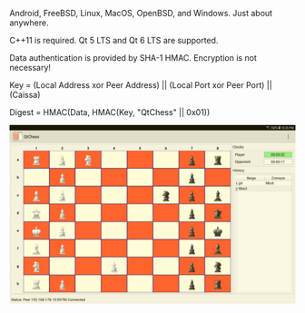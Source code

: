 Android, FreeBSD, Linux, MacOS, OpenBSD, and Windows. Just about anywhere.

C++11 is required. Qt 5 LTS and Qt 6 LTS are supported.

Data authentication is provided by SHA-1 HMAC. Encryption is not necessary! 

Key = (Local Address xor Peer Address) || (Local Port xor Peer Port) || (Caissa)

Digest = HMAC(Data, HMAC(Key, "QtChess" || 0x01))

![play](https://github.com/textbrowser/qtchess/blob/master/Images/play.png)

